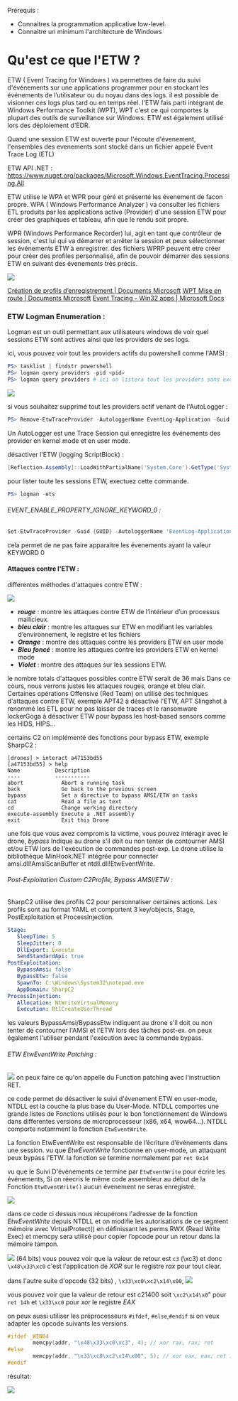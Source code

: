 Prérequis :

- Connaitres la programmation applicative low-level.
- Connaitre un minimum l'architecture de Windows

# Qu'est ce que l'ETW ? 


ETW  ( Event Tracing for Windows ) va permettres de faire du suivi d'événements sur une applications programmer pour en stockant les événements de l’utilisateur ou du noyau dans des logs. il est possible de visionner ces logs plus tard ou en temps réel. l'ETW fais parti intégrant de Windows Performance Toolkit (WPT), WPT c'est ce qui comportes la plupart des outils de surveillance sur Windows. ETW est également utilisé lors des déploiement d'EDR.

Quand une session ETW est ouverte pour l'écoute d'évenement, l'ensembles des evenements sont stocké dans un fichier appelé Event Trace Log (ETL)


ETW API .NET : https://www.nuget.org/packages/Microsoft.Windows.EventTracing.Processing.All

ETW utilise le WPA et WPR pour géré et présenté les évenement de facon propre. WPA ( Windows Performance Analyzer ) va consulter les fichiers ETL produits par les applications active (Provider) d'une session ETW pour créer des graphiques et tableau, afin que le rendu soit propre.

WPR (Windows Performance Recorder) lui, agit en tant que contrôleur de session, c'est lui qui va démarrer et arrêter la session et peux sélectionner les événements ETW à enregistrer. des fichiers WPRP peuvent etre créer pour créer des profiles personnalisé, afin de pouvoir démarrer des sessions ETW en suivant des évenements très précis.


![](https://media.discordapp.net/attachments/713142876241920000/936061596755701780/unknown.png?width=838&height=609)


[Création de profils d’enregistrement | Documents Microsoft](https://docs.microsoft.com/en-us/windows-hardware/test/wpt/authoring-recording-profiles)
[WPT Mise en route | Documents Microsoft](https://docs.microsoft.com/en-us/windows-hardware/test/wpt/wpt-getting-started-portal)
[Event Tracing - Win32 apps | Microsoft Docs](https://docs.microsoft.com/en-us/windows/win32/etw/event-tracing-portal)


### ETW Logman Enumeration :

Logman est un outil permettant aux utilisateurs windows de voir quel sessions ETW sont actives ainsi que les providers de ses logs.

ici, vous pouvez voir tout les providers actifs du powershell comme l'AMSI :

```powershell
PS> tasklist | findstr powershell
PS> logman query providers -pid <pid>
PS> logman query providers # ici on listera tout les providers sans exceptions
```
![](https://media.discordapp.net/attachments/713142876241920000/936061907746566234/unknown.png)

si vous souhaitez supprimé tout les providers actif venant de l'AutoLogger :
```powershell
PS> Remove-EtwTraceProvider -AutologgerName EventLog-Application -Guid {GUID}
```
Un AutoLogger est une Trace Session qui enregistre les événements des provider en kernel mode et en user mode.

désactiver l'ETW (logging ScriptBlock) :
```powershell
[Reflection.Assembly]::LoadWithPartialName('System.Core').GetType('System.Diagnostics.Eventing.EventProvider').GetField('m_enabled','NonPublic,Instance').SetValue([Ref].Assembly.GetType('System.Management.Automation.Tracing.PSEtwLogProvider').GetField('etwProvider','NonPublic,Static').GetValue($null),0)
```

pour lister toute les sessions ETW, exectuez cette commande.
```powershell
PS> logman -ets
```

###### EVENT_ENABLE_PROPERTY_IGNORE_KEYWORD_0 :


```powershell
Set-EtwTraceProvider -Guid {GUID} -AutologgerName 'EventLog-Application' -Property 0x11
```

cela permet de ne pas faire apparaitre les évenements ayant la valeur KEYWORD 0


#### Attaques contre l'ETW : 

differentes méthodes d'attaques contre ETW :

![](https://media.discordapp.net/attachments/713142876241920000/936061629181861948/unknown.png?width=1319&height=609)

-  __*rouge*__ : montre les attaques contre ETW de l’intérieur d’un processus mailicieux.
-   __*bleu clair*__ : montre les attaques sur ETW en modifiant les variables d’environnement, le registre et les fichiers
-   __*Orange*__ : montre des attaques contre les providers ETW en user mode
-   __*Bleu foncé*__ : montre les attaques contre les providers ETW en kernel mode
-   __*Violet*__ : montre des attaques sur les sessions ETW.

le nombre totals d'attaques possibles contre ETW serait de 36 mais Dans ce cours, nous verrons justes les attaques rouges, orange et bleu clair.
Certaines opérations Offensive (Red Team) on utilisé des techniques d'attaques contre ETW, exemple APT42 à désactivé l'ETW, APT Slingshot à renommé les ETL pour ne pas laisser de traces et le ransomware lockerGoga à désactiver ETW pour bypass les host-based sensors comme les HIDS, HIPS...

certains C2 on implémenté des fonctions pour bypass ETW, exemple SharpC2 :
```apm
[drones] > interact a47153bd55 
[a47153bd55] > help 
Name           Description 
----           ----------- 
abort            Abort a running task 
back             Go back to the previous screen 
bypass           Set a directive to bypass AMSI/ETW on tasks 
cat              Read a file as text 
cd               Change working directory 
execute-assembly Execute a .NET assembly 
exit             Exit this Drone
```
une fois que vous avez compromis la victime, vous pouvez intéragir avec le drone, *bypass* Indique au drone s'il doit ou non tenter de contourner AMSI et/ou ETW lors de l'exécution de commandes post-exp. Le drone utilise la bibliothèque MinHook.NET intégrée pour connecter amsi.dll!AmsiScanBuffer et ntdll.dll!EtwEventWrite.

###### Post-Exploitation Custom C2Profile, Bypass AMSI/ETW :

SharpC2 utilise des profils C2 pour personnaliser certaines actions. Les profils sont au format YAML et comportent 3 key/objects, Stage, PostExploitation et ProcessInjection.
```yaml
Stage: 
   SleepTime: 5 
   SleepJitter: 0 
   DllExport: Execute 
   SendStandardApi: true 
PostExploitation: 
   BypassAmsi: false 
   BypassEtw: false 
   SpawnTo: C:\Windows\System32\notepad.exe 
   AppDomain: SharpC2 
ProcessInjection: 
   Allocation: NtWriteVirtualMemory 
   Execution: RtlCreateUserThread
```

les valeurs BypassAmsi/BypassEtw indiquent au drone s'il doit ou non tenter de contourner l'AMSI et l'ETW lors des tâches post-ex. on peux
également l'utiliser pendant l'exécution avec la commande bypass.


###### ETW EtwEventWrite Patching :
![](https://media.discordapp.net/attachments/713142876241920000/936061204013649930/unknown.png)
on peux faire ce qu'on appelle du Function patching avec l'instruction RET.

ce code permet de désactiver le suivi d'évenement ETW en user-mode,
NTDLL est la couche la plus base du User-Mode. NTDLL comportes une grande listes de Fonctions utilisés pour le bon fonctionnement de Windows dans differentes versions de microprocesseur (x86, x64, wow64...). NTDLL comporte notamment la fonction `EtwEventWrite`.

La fonction EtwEventWrite est responsable de l’écriture d’événements dans une session. vu que *EtwEventWrite* fonctionne en user-mode, un attaquant peux bypass l'ETW.  la fonction se termine normalement par `ret 0x14`

vu que le Suivi D'événements ce termine par `EtwEventWrite` pour écrire les événements,  Si on réecris le même code assembleur au début de la Fonction `EtwEventWrite()` aucun évenement ne seras enregistré.

![](https://media.discordapp.net/attachments/713142876241920000/936061052997742634/unknown.png)

dans ce code ci dessus nous récupérons l'adresse de la fonction *EtwEventWrite* depuis NTDLL et on modifie les autorisations de ce segment mémoire avec VirtualProtect() en définissant les perms RWX (Read Write Exec)
et memcpy sera utilisé pour copier l’opcode pour un retour dans la mémoire tampon.


![](https://media.discordapp.net/attachments/713142876241920000/936061139421388810/unknown.png)
(64 bits)
vous pouvez voir que la valeur de retour est `c3` (\xc3) et donc `\x48\x33\xc0` c'est l'application de *XOR* sur le registre *rax* pour tout clear.

dans l'autre suite d'opcode (32 bits) , `\x33\xc0\xc2\x14\x00`, 
![](https://media.discordapp.net/attachments/713142876241920000/936062970167980053/unknown.png)

vous pouvez voir que la valeur de retour est c21400 soit `\xc2\x14\x0`" pour `ret 14h` et `\x33\xc0` pour *xor* le registre *EAX*

on peux aussi utiliser les préprocesseurs `#ifdef`, `#else`,`#endif` si on veux adapter les opcode suivants les versions.
```cpp
#ifdef _WIN64
        memcpy(addr, "\x48\x33\xc0\xc3", 4); // xor rax, rax; ret
#else
        memcpy(addr, "\x33\xc0\xc2\x14\x00", 5); // xor eax, eax; ret 14
#endif
```

résultat:

![](https://media.discordapp.net/attachments/713142876241920000/936060824869539950/unknown.png)
